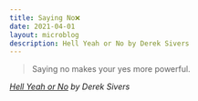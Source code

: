 ```yaml
---
title: Saying No❌
date: 2021-04-01
layout: microblog
description: Hell Yeah or No by Derek Sivers
---
```

>Saying no makes your yes more powerful.

*[Hell Yeah or No](/book-notes/hell-yeah-or-no) by Derek Sivers*